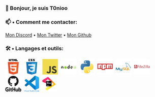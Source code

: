 ### 👋 Bonjour, je suis T0nioo

<h3>📫 • Comment me contacter:</h3>
<p>
  <a href="https://discordapp.com/users/841384341275148388">Mon Discord</a> •
  <a href="https://twitter.com/ToniooOFF">Mon Twitter</a> •
  <a href="https://github.com/T0nioo">Mon Github</a>
</p>

<h3>🛠️ • Langages et outils:</h3>
<p>
    <img src="https://raw.githubusercontent.com/devicons/devicon/1119b9f84c0290e0f0b38982099a2bd027a48bf1/icons/html5/html5-original-wordmark.svg" title="HTML5" alt="HTML5" width="50" height="50"/>&nbsp
    <img src="https://raw.githubusercontent.com/devicons/devicon/1119b9f84c0290e0f0b38982099a2bd027a48bf1/icons/css3/css3-original-wordmark.svg" title="CSS3" alt="CSS3" width="50" height="50"/>&nbsp
    <img src="https://raw.githubusercontent.com/devicons/devicon/1119b9f84c0290e0f0b38982099a2bd027a48bf1/icons/javascript/javascript-original.svg" title="JavaScript" alt="JavaScript" width="50" height="50"/>&nbsp
    <img src="https://raw.githubusercontent.com/devicons/devicon/1119b9f84c0290e0f0b38982099a2bd027a48bf1/icons/nodejs/nodejs-original-wordmark.svg" title="NodeJS" alt="NodeJS" width="50" height="50"/>&nbsp
<img src="https://raw.githubusercontent.com/devicons/devicon/master/icons/python/python-original.svg" alt="python" width="50" height="50"/>&nbsp
    <img src="https://raw.githubusercontent.com/devicons/devicon/1119b9f84c0290e0f0b38982099a2bd027a48bf1/icons/npm/npm-original-wordmark.svg" title="NPM" alt="NPM" width="50" height="50"/>&nbsp
    <img src="https://raw.githubusercontent.com/devicons/devicon/1119b9f84c0290e0f0b38982099a2bd027a48bf1/icons/mysql/mysql-original-wordmark.svg" title="MySQL" alt="MySQL" width="50" height="50"/>&nbsp
    <img src="https://raw.githubusercontent.com/devicons/devicon/1119b9f84c0290e0f0b38982099a2bd027a48bf1/icons/filezilla/filezilla-plain-wordmark.svg" title="Filezilla" alt="Filezilla" width="50" height="50"/>&nbsp
    <img src="https://raw.githubusercontent.com/devicons/devicon/1119b9f84c0290e0f0b38982099a2bd027a48bf1/icons/github/github-original-wordmark.svg" title="Github" alt="Github" width="50" height="50"/>&nbsp
    <img src="https://raw.githubusercontent.com/devicons/devicon/1119b9f84c0290e0f0b38982099a2bd027a48bf1/icons/vscode/vscode-original-wordmark.svg" title="VSCode" alt="VSCode" width="50" height="50"/>
    <img src="https://raw.githubusercontent.com/devicons/devicon/1119b9f84c0290e0f0b38982099a2bd027a48bf1/icons/jetbrains/jetbrains-original.svg" title="JetBrain" alt="JetBrain" width="50" height="50"/>
<br/>
</p>

